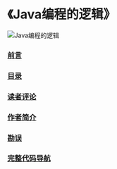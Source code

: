 # 《Java编程的逻辑》

![Java编程的逻辑](https://img13.360buyimg.com/n1/s640x640_jfs/t14494/344/2041325409/173602/8e9e46f2/5a66eb12N0a7be368.jpg)

### [前言](https://swiftma.github.io/preface)

### [目录](https://swiftma.github.io/contents)

### [读者评论](https://swiftma.github.io/comments)

### [作者简介](https://swiftma.github.io/author)

### [勘误](https://swiftma.github.io/erratum)

### [完整代码导航](https://github.com/swiftma/program-logic/blob/master/the_logic_of_java_programming.md)

